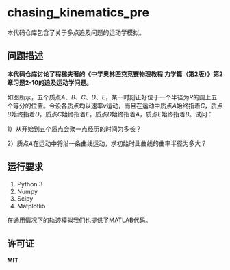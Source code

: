 # chasing_kinematics_pre
本代码仓库包含了关于多点追及问题的运动学模拟。

## 问题描述

**本代码仓库讨论了程稼夫著的《中学奥林匹克竞赛物理教程 力学篇（第2版）》第2章习题2-10的追及运动学问题。**

如图所示，五个质点$A$、$B$、$C$、$D$、$E$，某一时刻正好位于一个半径为$R$的圆上五个等分的位置。今设各质点均以速率$v$运动，而且在运动中质点$A$始终指着$C$，质点$B$始终指着$D$，质点$C$始终指着$E$，质点$D$始终指着$A$，质点$E$始终指着$B$。试问：

1）从开始到五个质点会聚一点经历的时间为多长？

2）质点$A$在运动中将沿一条曲线运动，求初始时此曲线的曲率半径为多大？

## 运行要求

1. Python 3
2. Numpy
3. Scipy
4. Matplotlib

在通用情况下的轨迹模拟我们也提供了MATLAB代码。

## 许可证

**MIT**